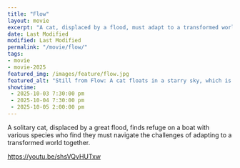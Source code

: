 ```yaml
---
title: "Flow"
layout: movie
excerpt: "A cat, displaced by a flood, must adapt to a transformed world."
date: Last Modified
modified: Last Modified
permalink: "/movie/flow/"
tags: 
- movie
- movie-2025
featured_img: /images/feature/flow.jpg
featured_alt: "Still from Flow: A cat floats in a starry sky, which is coloured like seawater"
showtime: 
 - 2025-10-03 7:30:00 pm
 - 2025-10-04 7:30:00 pm
 - 2025-10-05 2:00:00 pm
---
```


A solitary cat, displaced by a great flood, finds refuge on a boat with various species who find they must navigate the challenges of adapting to a transformed world together.

https://youtu.be/shsVQvHUTxw
